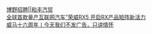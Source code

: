   
[博野招聘||和丰汽贸](http://www.dianyue.me/archives/199/oip6cj46cla2w61u/)  
[全球首款量产互联网汽车”荣威RX5 开启RX产品矩阵新活力](http://www.dianyue.me/archives/252/63jnetairux5fdly/)  
[威马十六周年丨今天我们不发广告，只讲情怀](http://www.dianyue.me/archives/664/p2lzxhy6olmdeek1/)